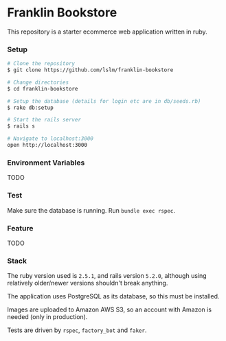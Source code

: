 # Franklin Bookstore

This repository is a starter ecommerce web application written in ruby.

### Setup

```bash
# Clone the repository
$ git clone https://github.com/lslm/franklin-bookstore

# Change directories
$ cd franklin-bookstore

# Setup the database (details for login etc are in db/seeds.rb)
$ rake db:setup

# Start the rails server
$ rails s

# Navigate to localhost:3000
open http://localhost:3000
```

### Environment Variables
 TODO

### Test
Make sure the database is running. Run `bundle exec rspec`.

### Feature
TODO

### Stack

The ruby version used is `2.5.1`, and rails version `5.2.0`, although using relatively older/newer versions shouldn't break anything.

The application uses PostgreSQL as its database, so this must be installed.

Images are uploaded to Amazon AWS S3, so an account with Amazon is needed (only
in production).

Tests are driven by `rspec`, `factory_bot` and `faker`.

